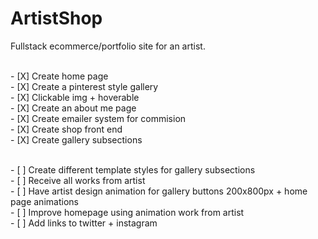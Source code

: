 # ArtistShop
Fullstack ecommerce/portfolio site for an artist. 

<br/> - [X] Create home page 
<br/> - [X] Create a pinterest style gallery 
<br/> - [X] Clickable img + hoverable
<br/> - [X] Create an about me page
<br/> - [X] Create emailer system for commision
<br/> - [X] Create shop front end
<br/> - [X] Create gallery subsections

<br/> - [ ] Create different template styles for gallery subsections
<br/> - [ ] Receive all works from artist
<br/> - [ ] Have artist design animation for gallery buttons 200x800px  + home page animations
<br/> - [ ] Improve homepage using animation work from artist 
<br/> - [ ] Add links to twitter + instagram
